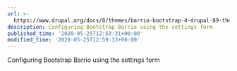 ```yaml
---
url: >-
  https://www.drupal.org/docs/8/themes/barrio-bootstrap-4-drupal-89-theme/bootstrap-barrio-configuration-settings
description: Configuring Bootstrap Barrio using the settings form
published_time: '2020-05-25T12:53:31+00:00'
modified_time: '2020-05-25T12:59:33+00:00'
---
```

Configuring Bootstrap Barrio using the settings form